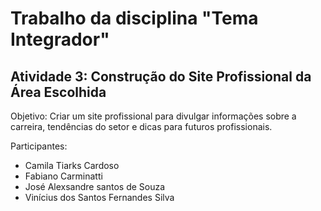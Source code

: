 <html>
 <head>
 </head>
 <body>
  <h1>Trabalho da disciplina "Tema Integrador"</h1>
  <h2>Atividade 3: Construção do Site Profissional da Área Escolhida</h2>
  <p>Objetivo: Criar um site profissional para divulgar informações sobre a carreira, tendências do setor e dicas para futuros profissionais.</p>
  <p>Participantes:</p>
   <ul>
    <li>Camila Tiarks Cardoso</li>
    <li>Fabiano Carminatti</li>
    <li>José Alexsandre santos de Souza</li>
    <li>Vinícius dos Santos Fernandes Silva</li>
  </ul>
 </body>
</html>

